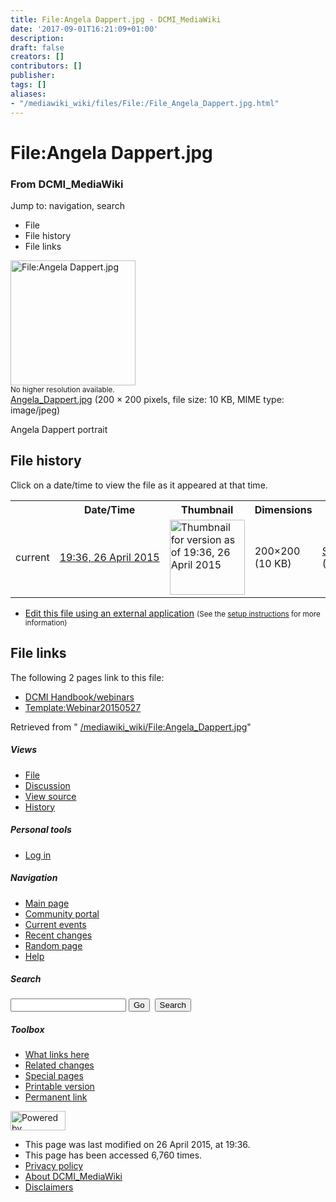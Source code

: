 ```yaml
---
title: File:Angela Dappert.jpg - DCMI_MediaWiki
date: '2017-09-01T16:21:09+01:00'
description: 
draft: false
creators: []
contributors: []
publisher: 
tags: []
aliases:
- "/mediawiki_wiki/files/File:/File_Angela_Dappert.jpg.html"
---
```


<a id="top"></a>
# File:Angela Dappert.jpg

### From DCMI\_MediaWiki

Jump to: navigation, search
<!-- start content -->
- File
- File history
- File links

 [<img alt="File:Angela Dappert.jpg" src="/images/0/07/Angela_Dappert.jpg" width="200" height="200">](/mediawiki_wiki/files/Angela_Dappert.jpg)  
<small>No higher resolution available.</small>  
 [Angela\_Dappert.jpg](/images/0/07/Angela_Dappert.jpg)‎ (200 × 200 pixels, file size: 10 KB, MIME type: image/jpeg)

Angela Dappert portrait

<!-- 
NewPP limit report
Preprocessor node count: 1/1000000
Post-expand include size: 0/2097152 bytes
Template argument size: 0/2097152 bytes
Expensive parser function count: 0/100
-->
## File history

Click on a date/time to view the file as it appeared at that time.

<table class="wikitable filehistory">
  <tr>
    <td></td>
    <th>Date/Time</th>
    <th>Thumbnail</th>
    <th>Dimensions</th>
    <th>User</th>
    <th>Comment</th>
  </tr>
  <tr>
    <td>current</td>
    <td class="filehistory-selected" style="white-space: nowrap;"><a href="/mediawiki_wiki/files/Angela_Dappert.jpg">19:36, 26 April 2015</a></td>
    <td><a href="/images/0/07/Angela_Dappert.jpg"><img alt="Thumbnail for version as of 19:36, 26 April 2015" src="/images/0/07/Angela_Dappert.jpg" width="120" height="120"></a></td>
    <td>200×200 <span style="white-space: nowrap;">(10 KB)</span>
    </td>
    <td>
      <a href="/index.php?title=User:StuartSutton&amp;action=edit&amp;redlink=1" class="new mw-userlink" title="User:StuartSutton (page does not exist)">StuartSutton</a> <span style="white-space: nowrap;"> <span class="mw-usertoollinks">(<a href="/index.php?title=User_talk:StuartSutton&amp;action=edit&amp;redlink=1" class="new" title="User talk:StuartSutton (page does not exist)">Talk</a> | <a href="/index.php/Special:Contributions/StuartSutton" title="Special:Contributions/StuartSutton">contribs</a>)</span></span>
    </td>
    <td> <span class="comment">(Angela Dappert portrait)</span>
    </td>
  </tr>
</table>

  

- [Edit this file using an external application](/index.php?title=File:Angela_Dappert.jpg&action=edit&externaledit=true&mode=file "File:Angela Dappert.jpg") <small>(See the <a href="http://www.mediawiki.org/wiki/Manual:External_editors" class="external text" rel="nofollow">setup instructions</a> for more information)</small>

## File links

The following 2 pages link to this file:

- [DCMI Handbook/webinars](/index.php/DCMI_Handbook/webinars "DCMI Handbook/webinars")
- [Template:Webinar20150527](/index.php/Template:Webinar20150527 "Template:Webinar20150527")

Retrieved from " [/mediawiki_wiki/File:Angela\_Dappert.jpg](/mediawiki_wiki/files/File:/File:Angela_Dappert.jpg.html)"

<!-- end content -->

##### Views

- [File](/mediawiki_wiki/files/File:/File:Angela_Dappert.jpg.html)
- [Discussion](/index.php?title=File_talk:Angela_Dappert.jpg&action=edit&redlink=1 "Discussion about the content page [t]")
- [View source](/index.php?title=File:Angela_Dappert.jpg&action=edit "This page is protected.
You can view its source [e]")
- [History](/index.php?title=File:Angela_Dappert.jpg&action=history "Past revisions of this page [h]")

##### Personal tools

- [Log in](/index.php?title=Special:UserLogin&returnto=File:Angela_Dappert.jpg "You are encouraged to log in; however, it is not mandatory [o]")

<script type="text/javascript"> if (window.isMSIE55) fixalpha(); </script>

##### Navigation

- [Main page](/index.php/Main_Page "Visit the main page [z]")
- [Community portal](/index.php/DCMI_MediaWiki:Community_portal "About the project, what you can do, where to find things")
- [Current events](/index.php/DCMI_MediaWiki:Current_events "Find background information on current events")
- [Recent changes](/index.php/Special:RecentChanges "The list of recent changes in the wiki [r]")
- [Random page](/index.php/Special:Random "Load a random page [x]")
- [Help](/index.php/Help:Contents "The place to find out")

##### <label for="searchInput">Search</label>

<form action="/index.php" id="searchform">
				<input type="hidden" name="title" value="Special:Search">
				<input id="searchInput" title="Search DCMI_MediaWiki" accesskey="f" type="search" name="search">
				<input type="submit" name="go" class="searchButton" id="searchGoButton" value="Go" title="Go to a page with this exact name if exists"> 
				<input type="submit" name="fulltext" class="searchButton" id="mw-searchButton" value="Search" title="Search the pages for this text">
			</form>

##### Toolbox

- [What links here](/index.php/Special:WhatLinksHere/File:Angela_Dappert.jpg "List of all wiki pages that link here [j]")
- [Related changes](/index.php/Special:RecentChangesLinked/File:Angela_Dappert.jpg "Recent changes in pages linked from this page [k]")
- [Special pages](/index.php/Special:SpecialPages "List of all special pages [q]")
- [Printable version](/index.php?title=File:Angela_Dappert.jpg&printable=yes "Printable version of this page [p]")
- [Permanent link](/index.php?title=File:Angela_Dappert.jpg&oldid=9541 "Permanent link to this revision of the page")

<!-- end of the left (by default at least) column -->

 [<img src="/skins/common/images/poweredby_mediawiki_88x31.png" height="31" width="88" alt="Powered by MediaWiki">](http://www.mediawiki.org/)

- This page was last modified on 26 April 2015, at 19:36.
- This page has been accessed 6,760 times.
- [Privacy policy](/index.php/DCMI_MediaWiki:Privacy_policy "DCMI MediaWiki:Privacy policy")
- [About DCMI\_MediaWiki](/index.php/DCMI_MediaWiki:About "DCMI MediaWiki:About")
- [Disclaimers](/index.php/DCMI_MediaWiki:General_disclaimer "DCMI MediaWiki:General disclaimer")

<script>if (window.runOnloadHook) runOnloadHook();</script><!-- Served in 0.473 secs. -->
